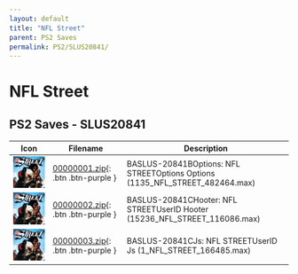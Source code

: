 ```yaml
---
layout: default
title: "NFL Street"
parent: PS2 Saves
permalink: PS2/SLUS20841/
---
```

# NFL Street

## PS2 Saves - SLUS20841

| Icon | Filename | Description |
|------|----------|-------------|
| ![NFL Street](icon0.png) | [00000001.zip](00000001.zip){: .btn .btn-purple } | BASLUS-20841BOptions: NFL STREETOptions Options (1135_NFL_STREET_482464.max) |
| ![NFL Street](icon0.png) | [00000002.zip](00000002.zip){: .btn .btn-purple } | BASLUS-20841CHooter: NFL STREETUserID Hooter (15236_NFL_STREET_116086.max) |
| ![NFL Street](icon0.png) | [00000003.zip](00000003.zip){: .btn .btn-purple } | BASLUS-20841CJs: NFL STREETUserID Js (1_NFL_STREET_166485.max) |
